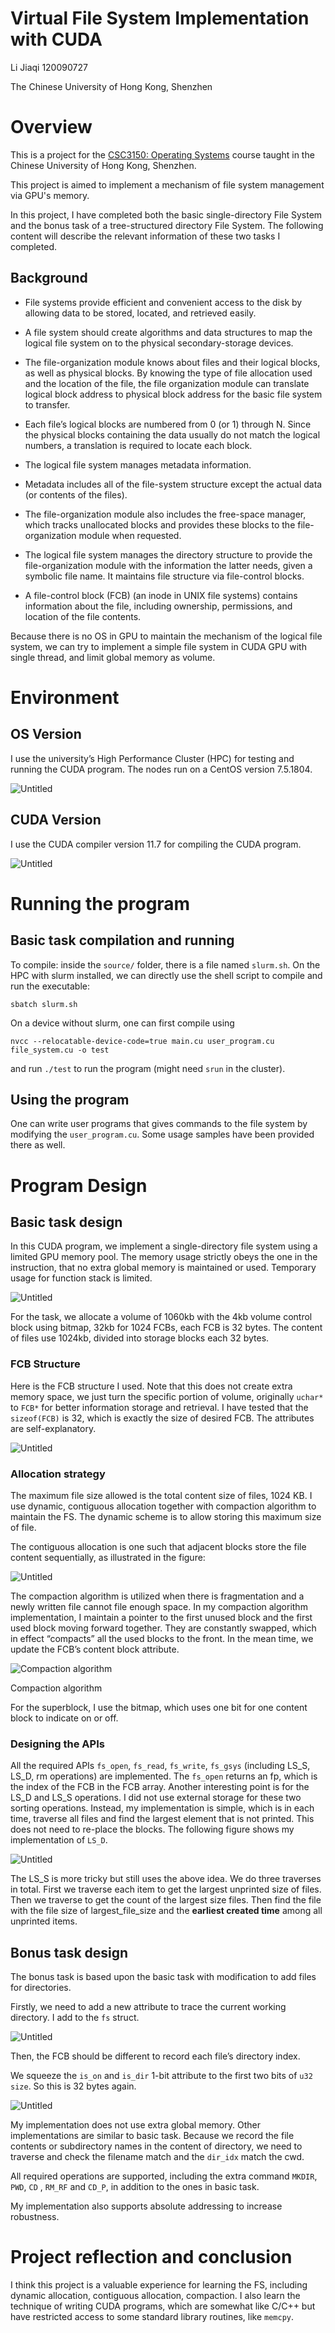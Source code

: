 # Virtual File System Implementation with CUDA

Li Jiaqi  120090727  

The Chinese University of Hong Kong, Shenzhen

# Overview
This is a project for the [CSC3150: Operating Systems](http://www.cs.nthu.edu.tw/~ychung/syllabus/CSC3150-2022-Fall.htm) course taught in the Chinese University of Hong Kong, Shenzhen.

This project is aimed to implement a mechanism of file system management via
GPU's memory.

In this project, I have completed both the basic single-directory File System and the bonus task of a tree-structured directory File System. The following content will describe the relevant information of these two tasks I completed.

## Background
- File systems provide efficient and convenient access to the disk by allowing data to be
stored, located, and retrieved easily.  

- A file system should create algorithms and data structures to map the logical file
system on to the physical secondary-storage devices.   

- The file-organization module knows about files and their logical blocks, as well as physical
blocks. By knowing the type of file allocation used and the location of the file, the file organization module can translate logical block address to physical block address for the
basic file system to transfer.

- Each file’s logical blocks are numbered from 0 (or 1) through N. Since the physical blocks
containing the data usually do not match the logical numbers, a translation is required to
locate each block.

- The logical file system manages metadata information.

- Metadata includes all of the file-system structure except the actual data (or contents of the
files).

- The file-organization module also includes the free-space manager, which tracks
unallocated blocks and provides these blocks to the file-organization module when
requested.

- The logical file system manages the directory structure to provide the file-organization
module with the information the latter needs, given a symbolic file name. It maintains file
structure via file-control blocks.

- A file-control block (FCB) (an inode in UNIX file systems) contains information about
the file, including ownership, permissions, and location of the file contents.

Because there is no OS in GPU to maintain the mechanism of the logical file system,
we can try to implement a simple file system in CUDA GPU with single thread, and limit
global memory as volume.



# Environment

## OS Version

I use the university’s High Performance Cluster (HPC) for testing and running the CUDA program. The nodes run on a CentOS version 7.5.1804. 

![Untitled](images/Untitled.png)

## CUDA Version

I use the CUDA compiler version 11.7 for compiling the CUDA program. 

![Untitled](images/Untitled%202.png)

# Running the program

## Basic task compilation and running

To compile: inside the `source/` folder, there is a file named `slurm.sh`. On the HPC with slurm installed, we can directly use the shell script to compile and run the executable:

```
sbatch slurm.sh
```

On a device without slurm, one can first compile using 

```
nvcc --relocatable-device-code=true main.cu user_program.cu file_system.cu -o test
```

and run `./test` to run the program (might need `srun` in the cluster).

## Using the program
One can write user programs that gives commands to the file system by modifying the `user_program.cu`. Some usage samples have been provided there as well.

<!-- 
## Basic task sample outputs

On the first test program: (The first 36 lines are compiler warnings)

![Untitled](images/Untitled%204.png)

On the second test program: (The first 36 lines are compiler warnings)

![Untitled](images/Untitled%205.png)

On the third test program: (there are too many lines and we only display the begin, middle and end)

![Untitled](images/Untitled%206.png)

![Untitled](images/Untitled%207.png)

![Untitled](images/Untitled%208.png)

One the fourth test case: (there are too many lines and we only screenshot the beginning and end)

![Untitled](images/Untitled%209.png)

![Untitled](images/Untitled%2010.png)

I checked that for test case 4, the `snapshot.bin` is the same as `data.bin`:

![Untitled](images/Untitled%2011.png)

For test case 3, the `snapshot.bin` is the same as expected, where 

![Untitled](images/Untitled%2012.png)

![Untitled](images/Untitled%2013.png)

For test case 2 and 1, with the offset, the snapshots behave as expected:

![Untitled](images/Untitled%2014.png)

## Bonus Task Compilation and running

Because the bonus task shares the same template structure with the basic task, the compilation and running steps are exactly the same as above, which means we could use:

```
sbatch slurm.sh
```

## Bonus task sample output

For test case 1 and 2, I have checked that the output as well as the snapshot comparison is the same as the basic task, please refer to the previous results.

For the bonus test case, the output is shown below, the first 91 lines are compiler warnings.

![Untitled](images/Untitled%2015.png) -->

# Program Design

## Basic task design

In this CUDA program, we implement a single-directory file system using a limited GPU memory pool. The memory usage strictly obeys the one in the instruction, that no extra global memory is maintained or used. Temporary usage for function stack is limited. 

![Untitled](images/Untitled%2016.png)

For the task, we allocate a volume of 1060kb with the 4kb volume control block using bitmap, 32kb for 1024 FCBs, each FCB is 32 bytes. The content of files use 1024kb, divided into storage blocks each 32 bytes.

### FCB Structure

Here is the FCB structure I used. Note that this does not create extra memory space, we just turn the specific portion of volume, originally `uchar*` to `FCB*` for better information storage and retrieval. I have tested that the `sizeof(FCB)` is 32, which is exactly the size of desired FCB. The attributes are self-explanatory.

![Untitled](images/Untitled%2017.png)

### Allocation strategy

The maximum file size allowed is the total content size of files, 1024 KB. I use dynamic, contiguous allocation together with compaction algorithm to maintain the FS. The dynamic scheme is to allow storing this maximum size of file. 

The contiguous allocation is one such that adjacent blocks store the file content sequentially, as illustrated in the figure: 

![Untitled](images/Untitled%2018.png)

The compaction algorithm is utilized when there is fragmentation and a newly written file cannot file enough space. In my compaction algorithm implementation, I maintain a pointer to the first unused block and the first used block moving forward together. They are constantly swapped, which in effect “compacts” all the used blocks to the front. In the mean time, we update the FCB’s content block attribute.

![Compaction algorithm](images/Untitled%2019.png)

Compaction algorithm

For the superblock, I use the bitmap, which uses one bit for one content block to indicate on or off. 

### Designing the APIs

All the required APIs `fs_open`, `fs_read`, `fs_write`, `fs_gsys` (including LS_S, LS_D, rm operations) are implemented. The `fs_open` returns an fp, which is the index of the FCB in the FCB array. Another interesting point is for the LS_D and LS_S operations. I did not use external storage for these two sorting operations. Instead, my implementation is simple, which is in each time, traverse all files and find the largest element that is not printed. This does not need to re-place the blocks. The following figure shows my implementation of `LS_D`. 

![Untitled](images/Untitled%2020.png)

The LS_S is more tricky but still uses the above idea. We do three traverses in total. First we traverse each item to get the largest unprinted size of files. Then we traverse to get the count of the largest size files. Then find the file with the file size of largest_file_size and the **earliest created time** among all unprinted items.

## Bonus task design

The bonus task is based upon the basic task with modification to add files for directories.

Firstly, we need to add a new attribute to trace the current working directory. I add to the `fs` struct.

![Untitled](images/Untitled%2021.png)

Then, the FCB should be different to record each file’s directory index. 

We squeeze the `is_on` and `is_dir` 1-bit attribute to the first two bits of `u32 size`. So this is 32 bytes again.

![Untitled](images/Untitled%2022.png)

My implementation does not use extra global memory. Other implementations are similar to basic task. Because we record the file contents or subdirectory names in the content of directory, we need to traverse and check the filename match and the `dir_idx` match the cwd.

All required operations are supported, including the extra command `MKDIR`,  `PWD`, `CD` , `RM_RF` and `CD_P`, in addition to the ones in basic task.

My implementation also supports absolute addressing to increase robustness.

# Project reflection and conclusion

I think this project is a valuable experience for learning the FS, including dynamic allocation, contiguous allocation, compaction. I also learn the technique of writing CUDA programs, which are somewhat like C/C++ but have restricted access to some standard library routines, like `memcpy`.